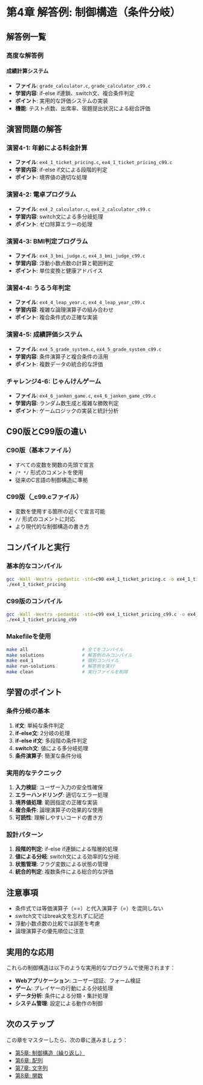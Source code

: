 # 第4章 解答例: 制御構造（条件分岐）

## 解答例一覧

### 高度な解答例

#### 成績計算システム
- **ファイル**: `grade_calculator.c`, `grade_calculator_c99.c`
- **学習内容**: if-else if連鎖、switch文、複合条件判定
- **ポイント**: 実用的な評価システムの実装
- **機能**: テスト点数、出席率、宿題提出状況による総合評価

## 演習問題の解答

### 演習4-1: 年齢による料金計算
- **ファイル**: `ex4_1_ticket_pricing.c`, `ex4_1_ticket_pricing_c99.c`
- **学習内容**: if-else if文による段階的判定
- **ポイント**: 境界値の適切な処理

### 演習4-2: 電卓プログラム
- **ファイル**: `ex4_2_calculator.c`, `ex4_2_calculator_c99.c`
- **学習内容**: switch文による多分岐処理
- **ポイント**: ゼロ除算エラーの処理

### 演習4-3: BMI判定プログラム
- **ファイル**: `ex4_3_bmi_judge.c`, `ex4_3_bmi_judge_c99.c`
- **学習内容**: 浮動小数点数の計算と範囲判定
- **ポイント**: 単位変換と健康アドバイス

### 演習4-4: うるう年判定
- **ファイル**: `ex4_4_leap_year.c`, `ex4_4_leap_year_c99.c`
- **学習内容**: 複雑な論理演算子の組み合わせ
- **ポイント**: 複合条件式の正確な実装

### 演習4-5: 成績評価システム
- **ファイル**: `ex4_5_grade_system.c`, `ex4_5_grade_system_c99.c`
- **学習内容**: 条件演算子と複合条件の活用
- **ポイント**: 複数データの統合的な評価

### チャレンジ4-6: じゃんけんゲーム
- **ファイル**: `ex4_6_janken_game.c`, `ex4_6_janken_game_c99.c`
- **学習内容**: ランダム数生成と複雑な勝敗判定
- **ポイント**: ゲームロジックの実装と統計分析

## C90版とC99版の違い

### C90版（基本ファイル）
- すべての変数を関数の先頭で宣言
- `/* */` 形式のコメントを使用
- 従来のC言語の制御構造に準拠

### C99版（_c99.cファイル）
- 変数を使用する箇所の近くで宣言可能
- `//` 形式のコメントに対応
- より現代的な制御構造の書き方

## コンパイルと実行

### 基本的なコンパイル
```bash
gcc -Wall -Wextra -pedantic -std=c90 ex4_1_ticket_pricing.c -o ex4_1_ticket_pricing
./ex4_1_ticket_pricing
```

### C99版のコンパイル
```bash
gcc -Wall -Wextra -pedantic -std=c99 ex4_1_ticket_pricing_c99.c -o ex4_1_ticket_pricing_c99
./ex4_1_ticket_pricing_c99
```

### Makefileを使用
```bash
make all                    # 全てをコンパイル
make solutions              # 解答例のみコンパイル
make ex4_1                  # 個別コンパイル
make run-solutions          # 解答例を実行
make clean                  # 実行ファイルを削除
```

## 学習のポイント

### 条件分岐の基本
1. **if文**: 単純な条件判定
2. **if-else文**: 2分岐の処理
3. **if-else if文**: 多段階の条件判定
4. **switch文**: 値による多分岐処理
5. **条件演算子**: 簡潔な条件分岐

### 実用的なテクニック
1. **入力検証**: ユーザー入力の安全性確保
2. **エラーハンドリング**: 適切なエラー処理
3. **境界値処理**: 範囲指定の正確な実装
4. **複合条件**: 論理演算子の効果的な使用
5. **可読性**: 理解しやすいコードの書き方

### 設計パターン
1. **段階的判定**: if-else if連鎖による階層的処理
2. **値による分岐**: switch文による効率的な分岐
3. **状態管理**: フラグ変数による状態の管理
4. **統合的判定**: 複数条件による総合的な評価

## 注意事項

- 条件式では等価演算子（==）と代入演算子（=）を混同しない
- switch文ではbreak文を忘れずに記述
- 浮動小数点数の比較では誤差を考慮
- 論理演算子の優先順位に注意

## 実用的な応用

これらの制御構造は以下のような実用的なプログラムで使用されます：

- **Webアプリケーション**: ユーザー認証、フォーム検証
- **ゲーム**: プレイヤーの行動による分岐処理
- **データ分析**: 条件による分類・集計処理
- **システム管理**: 設定による動作の制御

## 次のステップ

この章をマスターしたら、次の章に進みましょう：
- [第5章: 制御構造（繰り返し）](../control-loop/)
- [第6章: 配列](../arrays/)
- [第7章: 文字列](../strings/)
- [第8章: 関数](../functions/)